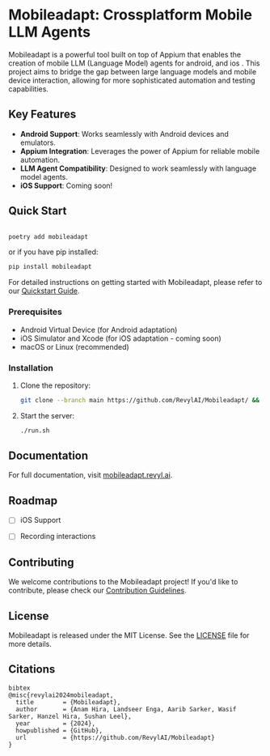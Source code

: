 # Mobileadapt: Crossplatform Mobile LLM Agents

Mobileadapt is a powerful tool built on top of Appium that enables the creation of mobile LLM (Language Model) agents for android, and ios . This project aims to bridge the gap between large language models and mobile device interaction, allowing for more sophisticated automation and testing capabilities.

## Key Features

- **Android Support**: Works seamlessly with Android devices and emulators.
- **Appium Integration**: Leverages the power of Appium for reliable mobile automation.
- **LLM Agent Compatibility**: Designed to work seamlessly with language model agents.
- **iOS Support**: Coming soon!

## Quick Start

```bash

poetry add mobileadapt
```      
or if you have pip installed:

```bash
pip install mobileadapt
```

For detailed instructions on getting started with Mobileadapt, please refer to our [Quickstart Guide](https://mobileadapt.revyl.ai/quickstart).

### Prerequisites

- Android Virtual Device (for Android adaptation)
- iOS Simulator and Xcode (for iOS adaptation - coming soon)
- macOS or Linux (recommended)

### Installation

1. Clone the repository:
   ```bash
   git clone --branch main https://github.com/RevylAI/Mobileadapt/ && cd mobileadapt/deploy
   ```

2. Start the server:
   ```bash
   ./run.sh
   ```

## Documentation

For full documentation, visit [mobileadapt.revyl.ai](https://mobileadapt.revyl.ai).

## Roadmap
- [ ] iOS Support
- [ ] Recording interactions


## Contributing

We welcome contributions to the Mobileadapt project! If you'd like to contribute, please check our [Contribution Guidelines](https://github.com/RevylAI/Mobileadapt/blob/main/CONTRIBUTING.md).

## License

Mobileadapt is released under the MIT License. See the [LICENSE](https://github.com/RevylAI/Mobileadapt/blob/main/LICENSE) file for more details.

## Citations

```
bibtex
@misc{revylai2024mobileadapt,
  title        = {Mobileadapt},
  author       = {Anam Hira, Landseer Enga, Aarib Sarker, Wasif Sarker, Hanzel Hira, Sushan Leel},
  year         = {2024},
  howpublished = {GitHub},
  url          = {https://github.com/RevylAI/Mobileadapt}
}
```
